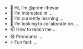 - 👋 Hi, I’m @prem-thevar
- 👀 I’m interested in ...
- 🌱 I’m currently learning ...
- 💞️ I’m looking to collaborate on ...
- 📫 How to reach me ...
- 😄 Pronouns: ...
- ⚡ Fun fact: ...

<!---
prem-thevar/prem-thevar is a ✨ special ✨ repository because its `README.md` (this file) appears on your GitHub profile.
You can click the Preview link to take a look at your changes.
--->
